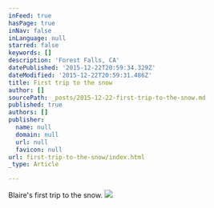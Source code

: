 ```yaml
---
inFeed: true
hasPage: true
inNav: false
inLanguage: null
starred: false
keywords: []
description: 'Forest Falls, CA'
datePublished: '2015-12-22T20:59:34.329Z'
dateModified: '2015-12-22T20:59:31.486Z'
title: First trip to the snow
author: []
sourcePath: _posts/2015-12-22-first-trip-to-the-snow.md
published: true
authors: []
publisher:
  name: null
  domain: null
  url: null
  favicon: null
url: first-trip-to-the-snow/index.html
_type: Article

---
```

Blaire's first trip to the snow.
![](https://s3-us-west-2.amazonaws.com/the-grid-img/p/a2a84fe71043da36f0a16ca104df571f622274f2.jpg)